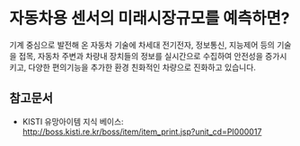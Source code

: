 # 자동차용 센서의 미래시장규모를 예측하면?
기계 중심으로 발전해 온 자동차 기술에 차세대 전기전자, 정보통신, 지능제어 등의 기술을 접목, 자동차 주변과 차량내 장치들의 정보를 실시간으로 수집하여 안전성을 증가시키고, 다양한 편의기능을 추가한 환경 친화적인 차량으로 진화하고 있습니다.

## 참고문서
- KISTI 유망아이템 지식 베이스: http://boss.kisti.re.kr/boss/item/item_print.jsp?unit_cd=PI000017
